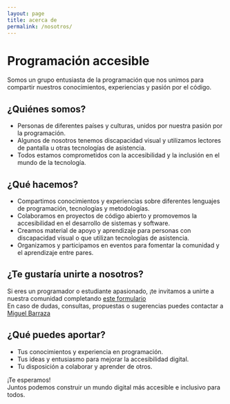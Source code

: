 ```yaml
---
layout: page
title: acerca de
permalink: /nosotros/
---
```


# Programación accesible

Somos un grupo entusiasta de la programación que nos unimos para compartir nuestros conocimientos, experiencias y pasión por el código.

## ¿Quiénes somos?
* Personas de diferentes países y culturas, unidos por nuestra pasión por la programación.
* Algunos de nosotros tenemos discapacidad visual y utilizamos lectores de pantalla u otras tecnologías de asistencia.
* Todos estamos comprometidos con la accesibilidad y la inclusión en el mundo de la tecnología.

## ¿Qué hacemos?

* Compartimos conocimientos y experiencias sobre diferentes lenguajes de programación, tecnologías y metodologías.
* Colaboramos en proyectos de código abierto y promovemos la accesibilidad en el desarrollo de sistemas y software.
* Creamos material de apoyo y aprendizaje para personas con discapacidad visual o que utilizan tecnologías de asistencia.
* Organizamos y participamos en eventos  para fomentar la comunidad y el aprendizaje entre pares.

## ¿Te gustaría unirte a nosotros?
Si eres un programador o estudiante apasionado, ¡te invitamos a unirte a nuestra comunidad completando [este formulario](https://docs.google.com/forms/d/e/1FAIpQLSexB5DiPjPbXM9JmSMzdEggbJqdJ6FwSMsy2YSilrOOGA5_Gw/viewform)  
En caso de dudas, consultas, propuestas o sugerencias  puedes contactar a [Miguel Barraza](https://wa.me/5491164240985)

## ¿Qué puedes aportar?

* Tus conocimientos y experiencia en programación.
* Tus ideas y entusiasmo para mejorar la accesibilidad digital.
* Tu disposición a colaborar y aprender de otros.

¡Te esperamos!  
Juntos podemos construir un mundo digital más accesible e inclusivo para todos.